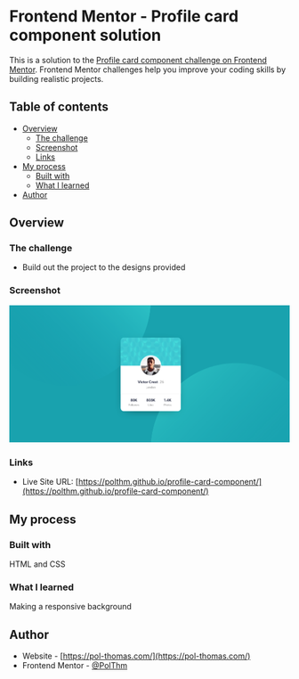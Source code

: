 # Frontend Mentor - Profile card component solution

This is a solution to the [Profile card component challenge on Frontend Mentor](https://www.frontendmentor.io/challenges/profile-card-component-cfArpWshJ). Frontend Mentor challenges help you improve your coding skills by building realistic projects. 

## Table of contents

- [Overview](#overview)
  - [The challenge](#the-challenge)
  - [Screenshot](#screenshot)
  - [Links](#links)
- [My process](#my-process)
  - [Built with](#built-with)
  - [What I learned](#what-i-learned)
- [Author](#author)

## Overview

### The challenge

- Build out the project to the designs provided

### Screenshot

![](images/result-screenshot.png)

### Links

- Live Site URL: [https://polthm.github.io/profile-card-component/](https://polthm.github.io/profile-card-component/)

## My process

### Built with

HTML and CSS

### What I learned

Making a responsive background

## Author

- Website - [https://pol-thomas.com/](https://pol-thomas.com/)
- Frontend Mentor - [@PolThm](https://www.frontendmentor.io/profile/PolThm)